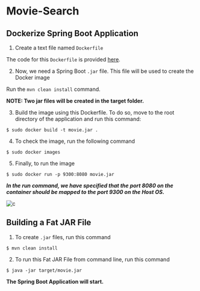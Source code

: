# Movie-Search

## Dockerize Spring Boot Application

1. Create a text file named ```Dockerfile```

The code for this ```Dockerfile``` is provided [here](https://github.com/prernablr92/movie-search/blob/master/Dockerfile).

2. Now, we need a Spring Boot ```.jar``` file. This file will be used to create the Docker image

Run the ```mvn clean install``` command.

**NOTE: Two jar files will be created in the target folder.**

3. Build the image using this Dockerfile. To do so, move to the root directory of the application and run this command:

```$ sudo docker build -t movie.jar .```

4. To check the image, run the following command

```$ sudo docker images```

5. Finally, to run the image

```$ sudo docker run -p 9300:8080 movie.jar```

***In the run command, we have specified that the port 8080 on the container should be mapped to the port 9300 on the Host OS.***

![c](https://user-images.githubusercontent.com/46423346/81942724-20174980-9618-11ea-8fe6-2f0aa05c38a9.png)


## Building a Fat JAR File


1. To create ```.jar``` files, run this command

```$ mvn clean install```

2. To run this Fat JAR File from command line, run this command

```$ java -jar target/movie.jar```

**The Spring Boot Application will start.**

